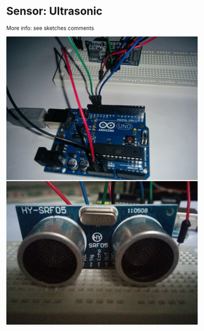 # Sensor: Ultrasonic

More info: see sketches comments

![alt text][img_ultrasonic_1]
![alt text][img_ultrasonic_2]

[img_ultrasonic_1]: https://raw.githubusercontent.com/vAlmaraz/arduino-examples/master/Images/Sensor_Ultrasonic_1.jpg "Sensor: Ultrasonic (1)"
[img_ultrasonic_2]: https://raw.githubusercontent.com/vAlmaraz/arduino-examples/master/Images/Sensor_Ultrasonic_2.jpg "Sensor: Ultrasonic (2)"
